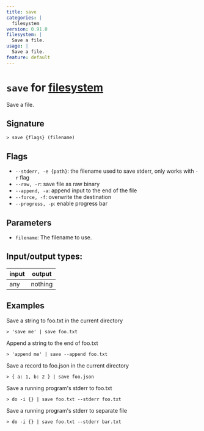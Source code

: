 ```yaml
---
title: save
categories: |
  filesystem
version: 0.91.0
filesystem: |
  Save a file.
usage: |
  Save a file.
feature: default
---
```

<!-- This file is automatically generated. Please edit the command in https://github.com/nushell/nushell instead. -->

# `save` for [filesystem](/commands/categories/filesystem.md)

<div class='command-title'>Save a file.</div>

## Signature

```> save {flags} (filename)```

## Flags

 -  `--stderr, -e {path}`: the filename used to save stderr, only works with `-r` flag
 -  `--raw, -r`: save file as raw binary
 -  `--append, -a`: append input to the end of the file
 -  `--force, -f`: overwrite the destination
 -  `--progress, -p`: enable progress bar

## Parameters

 -  `filename`: The filename to use.


## Input/output types:

| input | output  |
| ----- | ------- |
| any   | nothing |

## Examples

Save a string to foo.txt in the current directory
```nu
> 'save me' | save foo.txt

```

Append a string to the end of foo.txt
```nu
> 'append me' | save --append foo.txt

```

Save a record to foo.json in the current directory
```nu
> { a: 1, b: 2 } | save foo.json

```

Save a running program's stderr to foo.txt
```nu
> do -i {} | save foo.txt --stderr foo.txt

```

Save a running program's stderr to separate file
```nu
> do -i {} | save foo.txt --stderr bar.txt

```
